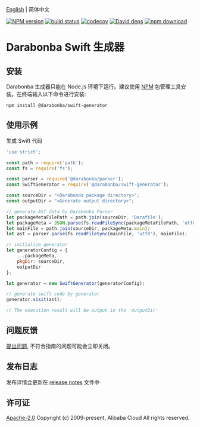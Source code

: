 [English](/README.md) | 简体中文

[![NPM version][npm-image]][npm-url]
[![build status][travis-image]][travis-url]
[![codecov][cov-image]][cov-url]
[![David deps][david-image]][david-url]
[![npm download][download-image]][download-url]

[npm-image]: https://img.shields.io/npm/v/@darabonba/swift-generator.svg?style=flat-square
[npm-url]: https://npmjs.org/package/@darabonba/swift-generator
[travis-image]: https://img.shields.io/travis/aliyun/darabonba-swift-generator.svg?style=flat-square
[travis-url]: https://travis-ci.org/aliyun/darabonba-swift-generator
[cov-image]: https://codecov.io/gh/aliyun/darabonba-swift-generator/branch/master/graph/badge.svg
[cov-url]: https://codecov.io/gh/aliyun/darabonba-swift-generator
[david-image]: https://img.shields.io/david/aliyun/darabonba-swift-generator.svg?style=flat-square
[david-url]: https://david-dm.org/aliyun/darabonba-swift-generator
[download-image]: https://img.shields.io/npm/dm/@darabonba/swift-generator.svg?style=flat-square
[download-url]: https://npmjs.org/package/@darabonba/swift-generator

# Darabonba Swift 生成器

## 安装

Darabonba 生成器只能在 Node.js 环境下运行。建议使用 [NPM](https://www.npmjs.com/) 包管理工具安装。在终端输入以下命令进行安装:

```shell
npm install @darabonba/swift-generator
```

## 使用示例

生成 Swift 代码

```javascript
'use strict';

const path = require('path');
const fs = require('fs');

const parser = require('@darabonba/parser');
const SwiftGenerator = require('@darabonba/swift-generator');

const sourceDir = "<Darabonda package directory>";
const outputDir = "<Generate output directory>";

// generate AST data by Darabonba Parser
let packageMetaFilePath = path.join(sourceDir, 'Darafile');
let packageMeta = JSON.parse(fs.readFileSync(packageMetaFilePath, 'utf8'));
let mainFile = path.join(sourceDir, packageMeta.main);
let ast = parser.parse(fs.readFileSync(mainFile, 'utf8'), mainFile);

// initialize generator
let generatorConfig = {
    ...packageMeta,
    pkgDir: sourceDir,
    outputDir
};

let generator = new SwiftGenerator(generatorConfig);

// generate swift code by generator
generator.visit(ast);

// The execution result will be output in the 'outputDir'
```

## 问题反馈

[提出问题](https://github.com/aliyun/darabonba-swift-generator/issues/new/choose), 不符合指南的问题可能会立即关闭。

## 发布日志

发布详情会更新在 [release notes](/CHANGELOG.md) 文件中

## 许可证

[Apache-2.0](/LICENSE)
Copyright (c) 2009-present, Alibaba Cloud All rights reserved.
